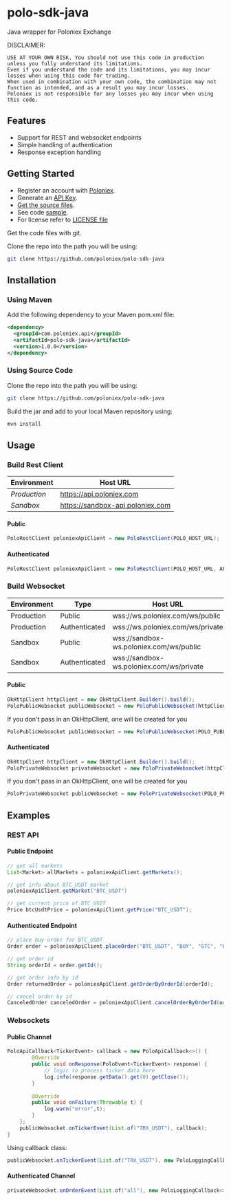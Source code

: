 # polo-sdk-java

Java wrapper for Poloniex Exchange

DISCLAIMER:
```
USE AT YOUR OWN RISK. You should not use this code in production unless you fully understand its limitations. 
Even if you understand the code and its limitations, you may incur losses when using this code for trading. 
When used in combination with your own code, the combination may not function as intended, and as a result you may incur losses. 
Poloniex is not responsible for any losses you may incur when using this code.
```

## Features

- Support for REST and websocket endpoints
- Simple handling of authentication
- Response exception handling

## Getting Started

- Register an account with [Poloniex](<https://www.poloniex.com/signup>).
- Generate an [API Key](<https://poloniex.com/apiKeys>).
- [Get the source files](#source).
- See code [sample](src/test/java/com/poloniex/api/client/PoloClientSample.java).
- For license refer to [LICENSE file](./LICENSE)

<a name="source"></a>Get the code files with git.

Clone the repo into the path you will be using:
```bash
git clone https://github.com/poloniex/polo-sdk-java
```

## Installation

### Using Maven
Add the following dependency to your Maven pom.xml file:
```xml
<dependency>
  <groupId>com.poloniex.api</groupId>
  <artifactId>polo-sdk-java</artifactId>
  <version>1.0.0</version>
</dependency>
```

### Using Source Code
Clone the repo into the path you will be using:
```bash
git clone https://github.com/poloniex/polo-sdk-java
```
Build the jar and add to your local Maven repository using:
```bash
mvn install
```
## Usage
### Build Rest Client
| **Environment** | **Host URL** |
| -------- | -------- |
| *Production* | https://api.poloniex.com |
| *Sandbox* | https://sandbox-api.poloniex.com |
#### Public
```java
PoloRestClient poloniexApiClient = new PoloRestClient(POLO_HOST_URL);
```
#### Authenticated
```java
PoloRestClient poloniexApiClient = new PoloRestClient(POLO_HOST_URL, API_KEY, SECRET);
```
### Build Websocket
| **Environment** | **Type**  | **Host URL** |
| -------- | -------- | -------- |
| Production | Public | wss://ws.poloniex.com/ws/public |
| Production | Authenticated | wss://ws.poloniex.com/ws/private |
| Sandbox | Public | wss://sandbox-ws.poloniex.com/ws/public |
| Sandbox | Authenticated | wss://sandbox-ws.poloniex.com/ws/private |
#### Public
```java
OkHttpClient httpClient = new OkHttpClient.Builder().build();
PoloPublicWebsocket publicWebsocket = new PoloPublicWebsocket(httpClient, POLO_PUBLIC_WS_URL);
```
If you don't pass in an OkHttpClient, one will be created for you
```java
PoloPublicWebsocket publicWebsocket = new PoloPublicWebsocket(POLO_PUBLIC_WS_URL);
```
#### Authenticated
```java
OkHttpClient httpClient = new OkHttpClient.Builder().build();
PoloPrivateWebsocket privateWebsocket = new PoloPrivateWebsocket(httpClient, POLO_PRIVATE_WS_URL, API_KEY, SECRET);
```
If you don't pass in an OkHttpClient, one will be created for you
```java
PoloPrivateWebsocket publicWebsocket = new PoloPrivateWebsocket(POLO_PRIVATE_WS_URL);
```

## Examples

### REST API
#### Public Endpoint
```java
// get all markets
List<Market> allMarkets = poloniexApiClient.getMarkets();

// get info about BTC_USDT market
poloniexApiClient.getMarket("BTC_USDT")

// get current price of BTC_USDT
Price btcUsdtPrice = poloniexApiClient.getPrice("BTC_USDT");
```

#### Authenticated Endpoint
```java
// place buy order for BTC_USDT
Order order = poloniexApiClient.placeOrder("BTC_USDT", "BUY", "GTC", "LIMIT", "SPOT", "30000", "1", "", System.currentTimeMillis());

// get order id
String orderId = order.getId();

// get order info by id
Order returnedOrder = poloniexApiClient.getOrderByOrderId(orderId);

// cancel order by id
CanceledOrder canceledOrder = poloniexApiClient.cancelOrderByOrderId(orderId);
```

### Websockets
#### Public Channel
```java
PoloApiCallback<TickerEvent> callback = new PoloApiCallback<>() {
        @Override
        public void onResponse(PoloEvent<TickerEvent> response) {
            // logic to process ticker data here
            log.info(response.getData().get(0).getClose());
        }
        
        @Override
        public void onFailure(Throwable t) {
            log.warn("error",t);
        }
    };
    publicWebsocket.onTickerEvent(List.of("TRX_USDT"), callback);
}
```
Using callback class:
```java
publicWebsocket.onTickerEvent(List.of("TRX_USDT"), new PoloLoggingCallback<>());
```

#### Authenticated Channel
```java
privateWebsocket.onOrderEvent(List.of("all"), new PoloLoggingCallback<>());
```